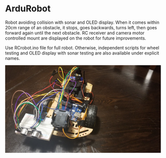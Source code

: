 # ArduRobot
Robot avoiding collision with sonar and OLED display. When it comes within 20cm range of an obstacle, it stops, goes backwards, turns left, then goes forward again until the next obstacle. RC receiver and camera motor controlled mount are displayed on the robot for future improvements.

Use RCrobot.ino file for full robot. Otherwise, independent scripts for wheel testing and OLED display with sonar testing are also available under explicit names.

![GitHub Logo](/robot.jpg)

